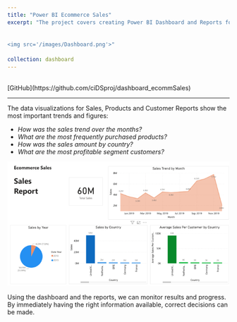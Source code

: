 ```yaml
---
title: "Power BI Ecommerce Sales"
excerpt: "The project covers creating Power BI Dashboard and Reports for analyzing sales performance and distribution across products and regions for an e-commerce dataset. The dashboard below is an example focusing on sales trends, performance of the products and regions, and discovering the most profitable segment customers. It offers an easy way to view the most important KPI’s and results at a glance.<br/>


<img src='/images/Dashboard.png'>"

collection: dashboard
---
```


<br/>
[GitHub](https://github.com/ciDSproj/dashboard_ecommSales)

---


The data visualizations for Sales, Products and Customer Reports show the most important trends and figures:

- *How was the sales trend over the months?*
- *What are the most frequently purchased products?*
- *How was the sales amount by country?*
- *What are the most profitable segment customers?*



<img src='/images/Sales Report.png'>



Using the dashboard and the reports, we can monitor results and progress. By immediately having the right information available, correct decisions can be made.